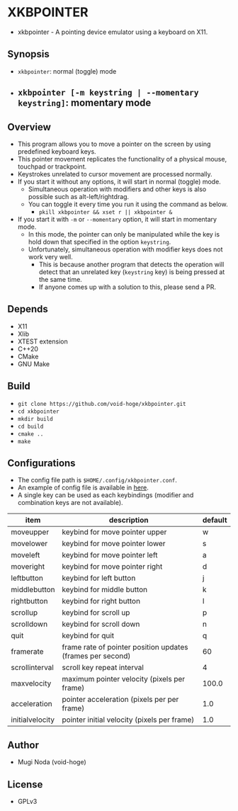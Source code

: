 # XKBPOINTER
- xkbpointer - A pointing device emulator using a keyboard on X11.

## Synopsis
- `xkbpointer`: normal (toggle) mode
- `xkbpointer [-m keystring | --momentary keystring]`: momentary mode
  - 

## Overview
- This program allows you to move a pointer on the screen by using predefined keyboard keys.
- This pointer movement replicates the functionality of a physical mouse, touchpad or trackpoint.
- Keystrokes unrelated to cursor movement are processed normally.
- If you start it without any options, it will start in normal (toggle) mode.
  - Simultaneous operation with modifiers and other keys is also possible such as alt-left/rightdrag.
  - You can toggle it every time you run it using the command as below.
	- `pkill xkbpointer && xset r || xkbpointer &`
- If you start it with `-m` or `--momentary` option, it will start in momentary mode.
  - In this mode, the pointer can only be manipulated while the key is hold down that specified in the option `keystring`.
  - Unfortunately, simultaneous operation with modifier keys does not work very well.
	- This is because another program that detects the operation will detect that an unrelated key (`keystring` key) is being pressed at the same time.
	- If anyone comes up with a solution to this, please send a PR.

## Depends
- X11
- Xlib
- XTEST extension
- C++20
- CMake
- GNU Make

## Build
- `git clone https://github.com/void-hoge/xkbpointer.git`
- `cd xkbpointer`
- `mkdir build`
- `cd build`
- `cmake ..`
- `make`

## Configurations
- The config file path is `$HOME/.config/xkbpointer.conf`.
- An example of config file is available in [here](./xkbpointer.conf).
- A single key can be used as each keybindings (modifier and combination keys are not available).

| item            | description                                                | default |
|-----------------|------------------------------------------------------------|---------|
| moveupper       | keybind for move pointer upper                             | w       |
| movelower       | keybind for move pointer lower                             | s       |
| moveleft        | keybind for move pointer left                              | a       |
| moveright       | keybind for move pointer right                             | d       |
| leftbutton      | keybind for left button                                    | j       |
| middlebutton    | keybind for middle button                                  | k       |
| rightbutton     | keybind for right button                                   | l       |
| scrollup        | keybind for scroll up                                      | p       |
| scrolldown      | keybind for scroll down                                    | n       |
| quit            | keybind for quit                                           | q       |
| framerate       | frame rate of pointer position updates (frames per second) | 60      |
| scrollinterval  | scroll key repeat interval                                 | 4       |
| maxvelocity     | maximum pointer velocity (pixels per frame)                | 100.0   |
| acceleration    | pointer acceleration (pixels per per frame)                | 1.0     |
| initialvelocity | pointer initial velocity (pixels per frame)                | 1.0     |

## Author
- Mugi Noda (void-hoge)

## License
- GPLv3
